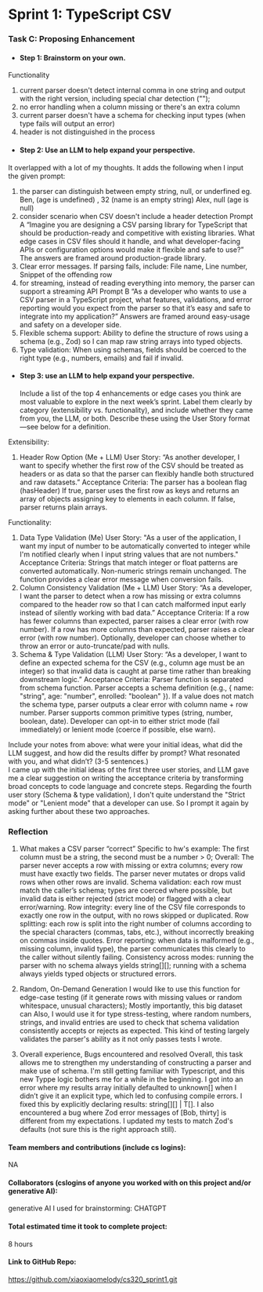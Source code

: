 # Sprint 1: TypeScript CSV

### Task C: Proposing Enhancement

- #### Step 1: Brainstorm on your own.
Functionality
1. current parser doesn't detect internal comma in one string and output with the right version, including special char detection (""); 
2. no error handling when a column missing or there's an extra column
3. current parser doesn't have a schema for checking input types (when type fails will output an error)
4. header is not distinguished in the process
 
- #### Step 2: Use an LLM to help expand your perspective.
It overlapped with a lot of my thoughts. It adds the following when I input the given prompt:
1. the parser can distinguish between empty string, null, or underfined
eg. Ben, (age is undefined)
    , 32 (name is an empty string)
    Alex, null (age is null)
2. consider scenario when CSV doesn't include a header detection
Prompt A
“Imagine you are designing a CSV parsing library for TypeScript that should be production-ready and competitive with existing libraries. What edge cases in CSV files should it handle, and what developer-facing APIs or configuration options would make it flexible and safe to use?”
The answers are framed around production-grade library.
1. Clear error messages. If parsing fails, include: File name, Line number, Snippet of the offending row
2. for streaming, instead of reading everything into memory, the parser can support a streaming API
Prompt B
“As a developer who wants to use a CSV parser in a TypeScript project, what features, validations, and error reporting would you expect from the parser so that it’s easy and safe to integrate into my application?”
Answers are framed around easy-usage and safety on a developer side.
1. Flexible schema support: Ability to define the structure of rows using a schema (e.g., Zod) so I can map raw string arrays into typed objects.
2. Type validation: When using schemas, fields should be coerced to the right type (e.g., numbers, emails) and fail if invalid.

- #### Step 3: use an LLM to help expand your perspective.

    Include a list of the top 4 enhancements or edge cases you think are most valuable to explore in the next week’s sprint. Label them clearly by category (extensibility vs. functionality), and include whether they came from you, the LLM, or both. Describe these using the User Story format—see below for a definition. 

Extensibility:
1. Header Row Option (Me + LLM)
User Story:
“As another developer, I want to specify whether the first row of the CSV should be treated as headers or as data so that the parser can flexibly handle both structured and raw datasets.”
Acceptance Criteria:
The parser has a boolean flag (hasHeader)
If true, parser uses the first row as keys and returns an array of objects assigning key to elements in each column.
If false, parser returns plain arrays.

Functionality:
1. Data Type Validation (Me)
User Story:
"As a user of the application, I want my input of number to be automatically converted to integer while I'm notified clearly when I input string values that are not numbers."
Acceptance Criteria: 
Strings that match integer or float patterns are converted automatically.
Non-numeric strings remain unchanged.
The function provides a clear error message when conversion fails.
2. Column Consistency Validation (Me + LLM)
User Story:
“As a developer, I want the parser to detect when a row has missing or extra columns compared to the header row so that I can catch malformed input early instead of silently working with bad data.”
Acceptance Criteria:
If a row has fewer columns than expected, parser raises a clear error (with row number).
If a row has more columns than expected, parser raises a clear error (with row number).
Optionally, developer can choose whether to throw an error or auto-truncate/pad with nulls.
3. Schema & Type Validation (LLM)
User Story:
“As a developer, I want to define an expected schema for the CSV (e.g., column age must be an integer) so that invalid data is caught at parse time rather than breaking downstream logic.”
Acceptance Criteria:
Parser function is separated from schema function. 
Parser accepts a schema definition (e.g., { name: "string", age: "number", enrolled: "boolean" }). 
If a value does not match the schema type, parser outputs a clear error with column name + row number.
Parser supports common primitive types (string, number, boolean, date).
Developer can opt-in to either strict mode (fail immediately) or lenient mode (coerce if possible, else warn).

Include your notes from above: what were your initial ideas, what did the LLM suggest, and how did the results differ by prompt? What resonated with you, and what didn’t? (3-5 sentences.)    
I came up with the initial ideas of the first three user stories, and LLM gave me a clear suggestion on writing the acceptance criteria by transforming broad concepts to code language and concrete steps. Regarding the fourth user story (Schema & type validation), I don't quite understand the "Strict mode" or "Lenient mode" that a developer can use. So I prompt it again by asking further about these two approaches.

### Reflection
1. What makes a CSV parser “correct”
Specific to hw's example:
The first column must be a string, the second must be a number > 0;
Overall:
The parser never accepts a row with missing or extra columns; every row must have exactly two fields.
The parser never mutates or drops valid rows when other rows are invalid.
Schema validation: each row must match the caller’s schema; types are coerced where possible, but invalid data is either rejected (strict mode) or flagged with a clear error/warning.
Row integrity: every line of the CSV file corresponds to exactly one row in the output, with no rows skipped or duplicated.
Row splitting: each row is split into the right number of columns according to the special characters (commas, tabs, etc.), without incorrectly breaking on commas inside quotes.
Error reporting: when data is malformed (e.g., missing column, invalid type), the parser communicates this clearly to the caller without silently failing.
Consistency across modes: running the parser with no schema always yields string[][]; running with a schema always yields typed objects or structured errors.

2. Random, On-Demand Generation
I would like to use this function for edge-case testing (if it generate rows with missing values or random whitespace, unusual characters);
Mostly importantly, this big dataset can 
Also, I would use it for type stress-testing, where random numbers, strings, and invalid entries are used to check that schema validation consistently accepts or rejects as expected.
This kind of testing largely validates the parser's ability as it not only passes tests I wrote.

3. Overall experience, Bugs encountered and resolved
Overall, this task allows me to strengthen my understanding of constructing a parser and make use of schema. I'm still getting familiar with Typescript, and this new Typpe logic bothers me for a while in the beginning. I got into an error where my results array initially defaulted to unknown[] when I didn’t give it an explicit type, which led to confusing compile errors. I fixed this by explicitly declaring results: string[][] | T[].
I also encountered a bug where Zod error messages of [Bob, thirty] is different from my expectations. I updated my tests to match Zod's defaults (not sure this is the right approach still).

#### Team members and contributions (include cs logins):
NA
#### Collaborators (cslogins of anyone you worked with on this project and/or generative AI):
generative AI I used for brainstorming: CHATGPT
#### Total estimated time it took to complete project: 
8 hours
#### Link to GitHub Repo: 
https://github.com/xiaoxiaomelody/cs320_sprint1.git
